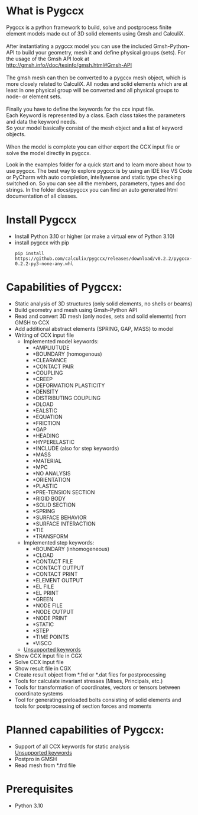 # What is Pygccx
Pygccx is a python framework to build, solve and postprocess finite element models
made out of 3D solid elements using Gmsh and CalculiX.<br><br>
After instantiating a pygccx model you can use the included Gmsh-Python-API
to build your geometry, mesh it and define physical groups (sets). For the usage of the Gmsh API look at http://gmsh.info//doc/texinfo/gmsh.html#Gmsh-API<br><br>
The gmsh mesh can then be converted to a pygccx mesh object, which
is more closely related to CalculiX. All nodes and solid elements which are at least in one physical group will be converted and all physical groups to node- or element sets.<br><br>
Finally you have to define the keywords for the ccx input file.<br>
Each Keyword is represented by a class. Each class takes the parameters and data the keyword
needs.<br>
So your model basically consist of the mesh object and a list of keyword objects.<br><br>
When the model is complete you can either export the CCX input file or solve the model directly
in pygccx.

Look in the examples folder for a quick start and to learn more about how to use pygccx.
The best way to explore pygccx is by using an IDE like VS Code or PyCharm with auto completion,
intellysense and static type checking switched on. So you can see all the members, parameters, types and doc strings.
In the folder docs/pygccx you can find an auto generated html documentation of all classes.


# Install Pygccx
- Install Python 3.10 or higher (or make a virtual env of Python 3.10)
- install pygccx with pip
    ```
    pip install https://github.com/calculix/pygccx/releases/download/v0.2.2/pygccx-0.2.2-py3-none-any.whl
    ```

# Capabilities of Pygccx:
- Static analysis of 3D structures (only solid elements, no shells or beams)
- Build geometry and mesh using Gmsh-Python API
- Read and convert 3D mesh (only nodes, sets and solid elements) from GMSH to CCX
- Add additional abstract elements (SPRING, GAP, MASS) to model
- Writing of CCX input file<br>
    - Implemented model keywords:
        - *AMPLIUTUDE
        - *BOUNDARY (homogenous)
        - *CLEARANCE
        - *CONTACT PAIR
        - *COUPLING
        - *CREEP
        - *DEFORMATION PLASTICITY
        - *DENSITY
        - *DISTRIBUTING COUPLING
        - *DLOAD
        - *EALSTIC
        - *EQUATION
        - *FRICTION
        - *GAP
        - *HEADING
        - *HYPERELASTIC
        - *INCLUDE (also for step keywords)
        - *MASS
        - *MATERIAL
        - *MPC
        - *NO ANALYSIS
        - *ORIENTATION
        - *PLASTIC
        - *PRE-TENSION SECTION
        - *RIGID BODY
        - *SOLID SECTION
        - *SPRING
        - *SURFACE BEHAVIOR
        - *SURFACE INTERACTION
        - *TIE
        - *TRANSFORM <br>
    - Implemented step keywords:
        - *BOUNDARY (inhomogeneous)
        - *CLOAD
        - *CONTACT FILE
        - *CONTACT OUTPUT
        - *CONTACT PRINT
        - *ELEMENT OUTPUT
        - *EL FILE
        - *EL PRINT
        - *GREEN
        - *NODE FILE
        - *NODE OUTPUT
        - *NODE PRINT
        - *STATIC
        - *STEP
        - *TIME POINTS
        - *VISCO
    - [Unsupported keywords](https://github.com/calculix/pygccx/blob/master/unsupported_keywords.md)
- Show CCX input file in CGX
- Solve CCX input file
- Show result file in CGX
- Create result object from *.frd or *.dat files for postprocessing
- Tools for calculate invariant stresses (Mises, Principals, etc.)
- Tools for transformation of coordinates, vectors or tensors between
  coordinate systems
- Tool for generating preloaded bolts consisting of solid elements and
  tools for postprocessing of section forces and moments

# Planned capabilities of Pygccx:
- Support of all CCX keywords for static analysis<br>
[Unsupported keywords](https://github.com/calculix/pygccx/blob/master/unsupported_keywords.md)
- Postpro in GMSH
- Read mesh from *.frd file

# Prerequisites
- Python 3.10

